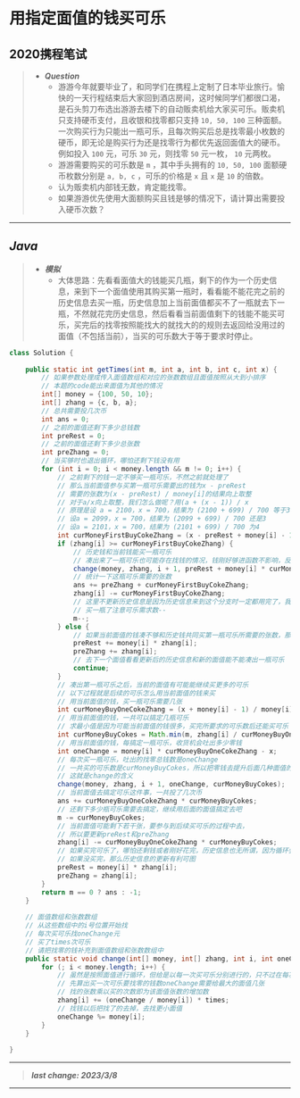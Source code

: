 # 用指定面值的钱买可乐

## 2020携程笔试

> - ***Question***
>   - 游游今年就要毕业了，和同学们在携程上定制了日本毕业旅行。愉快的一天行程结束后大家回到酒店房间，这时候同学们都很口渴，是石头剪刀布选出游游去楼下的自动贩卖机给大家买可乐。贩卖机只支持硬币支付，且收银和找零都只支持 `10, 50, 100` 三种面额。一次购买行为只能出一瓶可乐，且每次购买后总是找零最小枚数的硬币，即无论是购买行为还是找零行为都优先返回面值大的硬币。例如投入 `100` 元，可乐 `30` 元，则找零 `50` 元一枚， `10` 元两枚。
>   - 游游需要购买的可乐数是 `m` ，其中手头拥有的 `10, 50, 100` 面额硬币枚数分别是 `a, b, c` ，可乐的价格是 `x` 且 `x` 是 `10` 的倍数。
>   - 认为贩卖机内部钱无数，肯定能找零。
>   - 如果游游优先使用大面额购买且钱是够的情况下，请计算出需要投入硬币次数？

---

## *Java*

> - ***模拟***
>   - 大体思路：先看看面值大的钱能买几瓶，剩下的作为一个历史信息，来到下一个面值使用其购买第一瓶时，看看能不能花完之前的历史信息去买一瓶，历史信息加上当前面值都买不了一瓶就去下一瓶，不然就花完历史信息，然后看看当前面值剩下的钱能不能买可乐，买完后的找零按照能找大的就找大的的规则去返回给没用过的面值（不包括当前），当买的可乐数大于等于要求时停止。

```java
class Solution {
    
    public static int getTimes(int m, int a, int b, int c, int x) {
        // 如果参数处理成传入面值数组和对应的张数数组且面值按照从大到小排序
        // 本题的code能出来面值为其他的情况
        int[] money = {100, 50, 10};
        int[] zhang = {c, b, a};
        // 总共需要投几次币
        int ans = 0;
        // 之前的面值还剩下多少总钱数
        int preRest = 0;
        // 之前的面值还剩下多少总张数
        int preZhang = 0;
        // 当买够时也退出循环，哪怕还剩下钱没有用
        for (int i = 0; i < money.length && m != 0; i++) {
            // 之前剩下的钱一定不够买一瓶可乐，不然之前就处理了
            // 那么当前面值参与买第一瓶可乐需要出的钱为x - preRest
            // 需要的张数为(x - preRest) / money[i]的结果向上取整
            // 对于a/x向上取整，我们怎么做呢？用(a + (x - 1)) / x
            // 原理是设 a = 2100，x = 700，结果为 (2100 + 699) / 700 等于3
            // 设a = 2099，x = 700，结果为 (2099 + 699) / 700 还是3
            // 设a = 2101，x = 700，结果为 (2101 + 699) / 700 为4
            int curMoneyFirstBuyCokeZhang = (x - preRest + money[i] - 1) / money[i];
            if (zhang[i] >= curMoneyFirstBuyCokeZhang) {
                // 历史钱和当前钱能买一瓶可乐
                // 凑出来了一瓶可乐也可能存在找钱的情况，钱刚好够进函数不影响，反正找零为0怎么计算都是0
                change(money, zhang, i + 1, preRest + money[i] * curMoneyFirstBuyCokeZhang - x, 1);
                // 统计一下这瓶可乐需要的张数
                ans += preZhang + curMoneyFirstBuyCokeZhang;
                zhang[i] -= curMoneyFirstBuyCokeZhang;
                // 这里不更新历史信息是因为历史信息来到这个分支时一定都用完了，我们直接看使用当前面值剩下的钱怎么说
                // 买一瓶了注意可乐需求数--
                m--;
            } else {
                // 如果当前面值的钱凑不够和历史钱共同买第一瓶可乐所需要的张数，那么把当前面值加入到历史信息中
                preRest += money[i] * zhang[i];
                preZhang += zhang[i];
                // 去下一个面值看看更新后的历史信息和新的面值能不能凑出一瓶可乐
                continue;
            }
            // 凑出第一瓶可乐之后，当前的面值有可能能继续买更多的可乐
            // 以下过程就是后续的可乐怎么用当前面值的钱来买
            // 用当前面值的钱，买一瓶可乐需要几张
            int curMoneyBuyOneCokeZhang = (x + money[i] - 1) / money[i];
            // 用当前面值的钱，一共可以搞定几瓶可乐
            // 求最小值是因为可能当前面值的钱很多，买完所要求的可乐数后还能买可乐
            int curMoneyBuyCokes = Math.min(m, zhang[i] / curMoneyBuyOneCokeZhang);
            // 用当前面值的钱，每搞定一瓶可乐，收货机会吐出多少零钱
            int oneChange = money[i] * curMoneyBuyOneCokeZhang - x;
            // 每次买一瓶可乐，吐出的找零总钱数是oneChange
            // 一共买的可乐数是curMoneyBuyCokes，所以把零钱去提升后面几种面值的硬币数，
            // 这就是change的含义
            change(money, zhang, i + 1, oneChange, curMoneyBuyCokes);
            // 当前面值去搞定可乐这件事，一共投了几次币
            ans += curMoneyBuyOneCokeZhang * curMoneyBuyCokes;
            // 还剩下多少瓶可乐需要去搞定，继续用后面的面值搞定去吧
            m -= curMoneyBuyCokes;
            // 当前面值可能剩下若干张，要参与到后续买可乐的过程中去，
            // 所以要更新preRest和preZhang
            zhang[i] -= curMoneyBuyOneCokeZhang * curMoneyBuyCokes;
            // 如果买完可乐了，哪怕还剩钱或者刚好花完，历史信息也无所谓，因为循环会结束
            // 如果没买完，那么历史信息的更新有利可图
            preRest = money[i] * zhang[i];
            preZhang = zhang[i];
        }
        return m == 0 ? ans : -1;
    }
    
    // 面值数组和张数数组
    // 从这些数组中的i号位置开始找
    // 每次买可乐找oneChange元
    // 买了times次可乐
    // 请把找零的钱补充到面值数组和张数数组中
    public static void change(int[] money, int[] zhang, int i, int oneChange, int times) {
        for (; i < money.length; i++) {
            // 虽然是按照面值进行循环，但给是以每一次买可乐分别进行的，只不过在每次找一样的零的情况下，统一计算每个面值要找的罢了
            // 先算出买一次可乐要找零的钱数oneChange需要给最大的面值几张
            // 找的张数乘以买的次数即为该面值张数的增加数
            zhang[i] += (oneChange / money[i]) * times;
            // 找钱以后把找了的去掉，去找更小面值
            oneChange %= money[i];
        }
    }
    
}

```

---

> ***last change: 2023/3/8***

---
